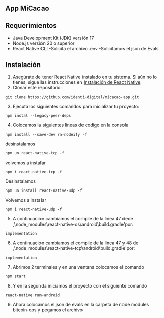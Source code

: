 ## App MiCacao

## Requerimientos

- Java Development Kit (JDK) versión 17
- Node.js versión 20 o superior
- React Native CLI
  -Solicita el archivo .env
  -Solicitamos el json de Evals

## Instalación

1. Asegúrate de tener React Native instalado en tu sistema. Si aún no lo tienes, sigue las instrucciones en [Instalación de React Native](https://reactnative.dev/docs/environment-setup).
2. Clonar este repositorio:

```
git clone https://github.com/identi-digital/micacao-app.git
```

3. Ejecuta los siguientes comandos para inicializar tu proyecto:

```
npm instal --legacy-peer-deps
```

4. Colocamos la siguientes lineas de codigo en la consola

```
npm install --save-dev rn-nodeify -f
```

desinstalamos

```
npm un react-native-tcp -f
```

volvemos a instalar

```
npm i react-native-tcp -f
```

Desinstalamos

```
npm un install react-native-udp -f
```

Volvemos a instalar

```
npm i react-native-udp -f
```

5. A continuación cambiamos el compile de la linea 47 dede ,\node_modules\react-native-os\android\build.gradle'por:

```
implementation
```

6.  A continuación cambiamos el compile de la linea 47 y 48 de ,\node_modules\react-native-tcp\android\build.gradle'por:

```
implementation
```

7. Abrimos 2 terminales y en una ventana colocamos el comando

```
npm start
```

8. Y en la segunda iniciamos el proyecto con el siguiente comando

```
react-native run-android
```

9. Ahora colocamos el json de evals en la carpeta de node modules bitcoin-ops y pegamos el archivo
